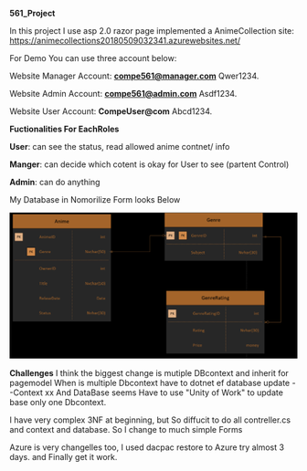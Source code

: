 **561_Project**

In this project I use asp 2.0 razor page 
implemented a AnimeCollection site:   https://animecollections20180509032341.azurewebsites.net/


For Demo You can use three account below:

Website Manager Account:
**compe561@manager.com**
Qwer1234.

Website Admin Account:
**compe561@admin.com**
Asdf1234.

Website User Account:
**CompeUser@com**
Abcd1234.

**Fuctionalities For EachRoles**

**User**: can see the status, read allowed anime contnet/ info

**Manger**: can decide which cotent is okay for User to see (partent Control)

**Admin**: can do anything 


My Database in Nomorilize Form looks Below

![alt text](https://github.com/leyulin/561_Project/blob/master/AnimeCollectionDb.png)


**Challenges**
I think the biggest change is mutiple DBcontext and inherit for pagemodel 
When is multiple Dbcontext  have to dotnet ef database update --Context xx
And DataBase seems Have to use "Unity of Work" to update base only one Dbcontext.

I have very complex 3NF at beginning, but So diffucit to do all contreller.cs and context and database.
So I change to much simple Forms

Azure is very changelles too, I used dacpac restore to Azure try almost 3 days. and Finally get it work.














